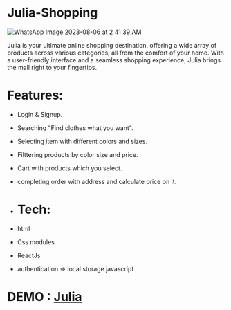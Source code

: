 # Julia-Shopping
![WhatsApp Image 2023-08-06 at 2 41 39 AM](https://github.com/abdallahMoussa/Julia-Shopping/assets/55410420/50f6d25c-8637-4bc5-adf4-43082e8c99a2)


Julia is your ultimate online shopping destination, offering a wide array of products across various categories, all from the comfort of your home. With a user-friendly interface and a seamless shopping experience, Julia brings the mall right to your fingertips.


# Features:
- Login & Signup.
- Searching "Find clothes what you want".
- Selecting item with different colors and sizes.
- Filttering products by color size and price.
- Cart with products which you select.
- completing order with address and calculate price on it.

- # Tech:
- html 
- Css modules
- ReactJs

- authentication => local storage javascript 

# DEMO : [Julia](https://julia-shopping.vercel.app)
